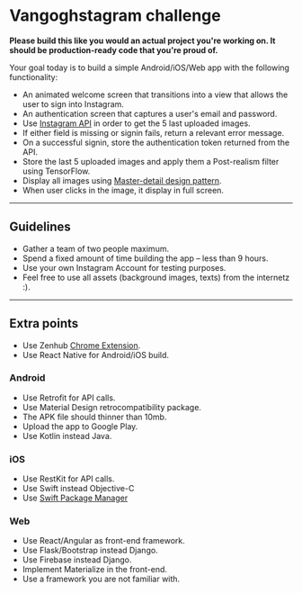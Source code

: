 # Vangoghstagram challenge

**Please build this like you would an actual project you're working on. It should be production-ready code that you're proud of.**

Your goal today is to build a simple Android/iOS/Web app with the following functionality:

* An animated welcome screen that transitions into a view that allows the user to sign into Instagram.
* An authentication screen that captures a user's email and password.
* Use [Instagram API] in order to get the 5 last uploaded images.
* If either field is missing or signin fails, return a relevant error message.
* On a successful signin, store the authentication token returned from the API.
* Store the last 5 uploaded images and apply them a Post-realism filter using
TensorFlow.
* Display all images using [Master-detail design pattern].
* When user clicks in the image, it display in full screen.
---

## Guidelines

* Gather a team of two people maximum.
* Spend a fixed amount of time building the app – less than 9 hours.
* Use your own Instagram Account for testing purposes.
* Feel free to use all assets (background images, texts) from the internetz :).
---

## Extra points

* Use Zenhub [Chrome Extension].
* Use React Native for Android/iOS build.

### Android
* Use Retrofit for API calls.
* Use Material Design retrocompatibility package.
* The APK file should thinner than 10mb.
* Upload the app to Google Play.
* Use Kotlin instead Java.

### iOS
* Use RestKit for API calls.
* Use Swift instead Objective-C
* Use [Swift Package Manager]

### Web
* Use React/Angular as front-end framework.
* Use Flask/Bootstrap instead Django.
* Use Firebase instead Django.
* Implement Materialize in the front-end.
* Use a framework you are not familiar with.


[Instagram API]: https://www.instagram.com/developer/

[Chrome extension]: https://www.zenhub.com/

[Swift Package Manager]: https://github.com/apple/swift-package-manager

[Master-detail design pattern]: https://medium.com/gone-remote/case-study-master-detail-pattern-revisited-86c0ed7fc3e
